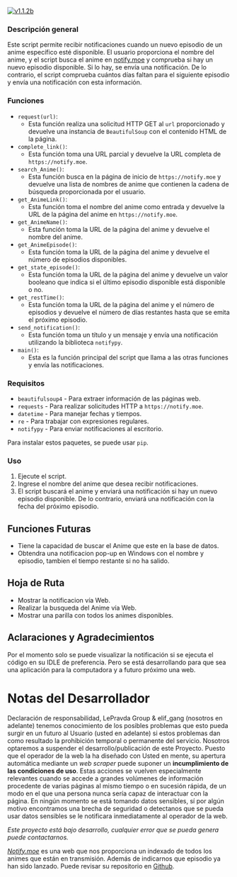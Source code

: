 [![v1.1.2b](https://img.shields.io/badge/release-v1.2-green)](python)

### Descripción general

Este script permite recibir notificaciones cuando un nuevo episodio de un anime específico esté disponible. El usuario proporciona el nombre del anime, y el script busca el anime en [notify.moe](https://notify.moe/) y comprueba si hay un nuevo episodio disponible. Si lo hay, se envía una notificación. De lo contrario, el script comprueba cuántos días faltan para el siguiente episodio y envía una notificación con esta información.

### Funciones

* `request(url)`:
  * Esta función realiza una solicitud HTTP GET al `url` proporcionado y devuelve una instancia de `BeautifulSoup` con el contenido HTML de la página.
* `complete_link()`:
  * Esta función toma una URL parcial y devuelve la URL completa de `https://notify.moe`.
* `search_Anime()`:
  * Esta función busca en la página de inicio de `https://notify.moe` y devuelve una lista de nombres de anime que contienen la cadena de búsqueda proporcionada por el usuario.
* `get_AnimeLink()`:
  * Esta función toma el nombre del anime como entrada y devuelve la URL de la página del anime en `https://notify.moe`.
* `get_AnimeName()`:
  * Esta función toma la URL de la página del anime y devuelve el nombre del anime.
* `get_AnimeEpisode()`:
  * Esta función toma la URL de la página del anime y devuelve el número de episodios disponibles.
* `get_state_episode()`:
  * Esta función toma la URL de la página del anime y devuelve un valor booleano que indica si el último episodio disponible está disponible o no.
* `get_restTime()`:
  * Esta función toma la URL de la página del anime y el número de episodios y devuelve el número de días restantes hasta que se emita el próximo episodio.
* `send_notification()`:
  * Esta función toma un título y un mensaje y envía una notificación utilizando la biblioteca `notifypy`.
* `main()`:
  * Esta es la función principal del script que llama a las otras funciones y envía las notificaciones.

### Requisitos

* `beautifulsoup4` - Para extraer información de las páginas web.
* `requests` - Para realizar solicitudes HTTP a `https://notify.moe`.
* `datetime` - Para manejar fechas y tiempos.
* `re` - Para trabajar con expresiones regulares.
* `notifypy` - Para enviar notificaciones al escritorio.

Para instalar estos paquetes, se puede usar `pip`.

### Uso

1. Ejecute el script.
2. Ingrese el nombre del anime que desea recibir notificaciones.
3. El script buscará el anime y enviará una notificación si hay un nuevo episodio disponible. De lo contrario, enviará una notificación con la fecha del próximo episodio.

## Funciones Futuras

* Tiene la capacidad de buscar el Anime que este en la base de datos.
* Obtendra una notificacion pop-up en Windows con el nombre y episodio, tambien el tiempo restante si no ha salido.

## Hoja de Ruta

- Mostrar la notificacion vía Web.
- Realizar la busqueda del Anime vía Web.
- Mostrar una parilla con todos los animes disponibles.

## Aclaraciones y Agradecimientos

Por el momento solo se puede visualizar la notificación si se ejecuta el código en su IDLE de preferencia. Pero se está desarrollando para que sea una aplicación para la computadora y a futuro próximo una web.

# **Notas del Desarrollador**

Declaración de responsabilidad, LePravda Group & elif_gang (nosotros en adelante) tenemos conocimiento de los posibles problemas que esto pueda surgir en un futuro al Usuario (usted en adelante) si estos problemas dan como resultado la prohibición temporal o permanente del servicio. Nosotros optaremos a suspender el desarrollo/publicación de este Proyecto. Puesto que el operador de la web la ha diseñado con Usted en mente, su apertura automática mediante un *web scraper*  puede suponer un **incumplimiento de las condiciones de uso**. Estas acciones se vuelven especialmente relevantes cuando se accede a grandes volúmenes de información procedente de varias páginas al mismo tiempo o en sucesión rápida, de un modo en el que una persona nunca sería capaz de interactuar con la página. En ningún momento se está tomando datos sensibles,
sí por algún motivo encontramos una brecha de seguridad o detectanos que se pueda usar datos sensibles se le notificara inmediatamente al operador de la web.

*Este proyecto está bajo desarrollo, cualquier error que se pueda genera puede contactarnos.*

*[Notify.moe](https://notify.moe/)* es una web que nos proporciona un indexado de todos los animes que están en transmisión. Además de indicarnos que episodio ya han sido lanzado. Puede revisar su repositorio en [Github](https://github.com/animenotifier/notify.moe).
